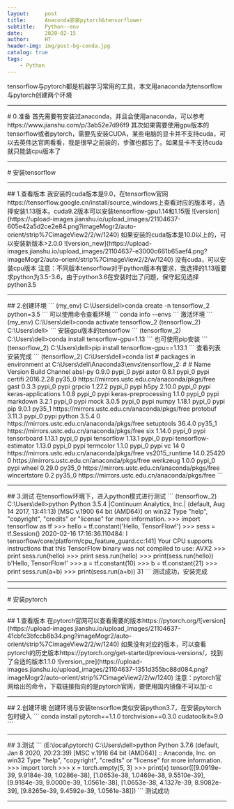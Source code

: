 ```yaml
---
layout:     post
title:      Anaconda安装pytorch&tensorflower
subtitle:   Python--env
date:       2020-02-15
author:     HT
header-img: img/post-bg-conda.jpg
catalog: true
tags:
    - Python
---
```


tensorflow与pytorch都是机器学习常用的工具，本文用anaconda为tensorflow与pytorch创建两个环境
<hr/>
# 0.准备
首先需要有安装过anaconda，并且会使用anaconda，可以参考https://www.jianshu.com/p/3ab52e7d96f9
其次如果需要使用gpu版本的tensorflow或者pytorch，需要先安装CUDA，某些电脑的显卡并不支持cuda，可以去英伟达官网看看，我是很早之前装的，步骤也都忘了。如果显卡不支持cuda就只能装cpu版本了
<hr/>
# 安装tensorflow
<hr/>
## 1.查看版本
我安装的cuda版本是9.0，在tensorflow官网https://tensorflow.google.cn/install/source_windows上查看对应的版本号，选择安装1.13版本。cuda9.2版本可以安装tensorflow-gpu1.14和1.15版
![version](https://upload-images.jianshu.io/upload_images/21104637-605e42a5d2ce2e84.png?imageMogr2/auto-orient/strip%7CimageView2/2/w/1240)
如果安装的cuda版本是10.0以上的，可以安装新版本>2.0.0
![version_new](https://upload-images.jianshu.io/upload_images/21104637-e3000c661b65aef4.png?imageMogr2/auto-orient/strip%7CimageView2/2/w/1240)
没有cuda，可以安装cpu版本
注意：不同版本tensorflow对于python版本有要求，我选择的1.13版要求python为3.5-3.6，由于python3.6在安装时出了问题，保守起见选择python3.5
<hr/>
## 2.创建环境
```
(my_env) C:\Users\dell>conda create -n tensorflow_2 python=3.5
```
可以使用命令查看环境
```
conda info --envs
```
激活环境
```
(my_env) C:\Users\dell>conda activate tensorflow_2
(tensorflow_2) C:\Users\dell>
```
安装gpu版本的tensorflow
```
(tensorflow_2) C:\Users\dell>conda install tensorflow-gpu=1.13
```
也可使用pip安装
```
(tensorflow_2) C:\Users\dell>pip install tensorflow-gpu==1.13.1
```
查看列表安装完成
```
(tensorflow_2) C:\Users\dell>conda list
#  packages in environment at C:\Users\dell\Anaconda3\envs\tensorflow_2:
# 
#  Name                    Version                   Build  Channel
absl-py                   0.9.0                    pypi_0    pypi
astor                     0.8.1                    pypi_0    pypi
certifi                   2016.2.28                py35_0    https://mirrors.ustc.edu.cn/anaconda/pkgs/free
gast                      0.3.3                    pypi_0    pypi
grpcio                    1.27.2                   pypi_0    pypi
h5py                      2.10.0                   pypi_0    pypi
keras-applications        1.0.8                    pypi_0    pypi
keras-preprocessing       1.1.0                    pypi_0    pypi
markdown                  3.2.1                    pypi_0    pypi
mock                      3.0.5                    pypi_0    pypi
numpy                     1.18.1                   pypi_0    pypi
pip                       9.0.1                    py35_1    https://mirrors.ustc.edu.cn/anaconda/pkgs/free
protobuf                  3.11.3                   pypi_0    pypi
python                    3.5.4                         0    https://mirrors.ustc.edu.cn/anaconda/pkgs/free
setuptools                36.4.0                   py35_1    https://mirrors.ustc.edu.cn/anaconda/pkgs/free
six                       1.14.0                   pypi_0    pypi
tensorboard               1.13.1                   pypi_0    pypi
tensorflow                1.13.1                   pypi_0    pypi
tensorflow-estimator      1.13.0                   pypi_0    pypi
termcolor                 1.1.0                    pypi_0    pypi
vc                        14                            0    https://mirrors.ustc.edu.cn/anaconda/pkgs/free
vs2015_runtime            14.0.25420                    0    https://mirrors.ustc.edu.cn/anaconda/pkgs/free
werkzeug                  1.0.0                    pypi_0    pypi
wheel                     0.29.0                   py35_0    https://mirrors.ustc.edu.cn/anaconda/pkgs/free
wincertstore              0.2                      py35_0    https://mirrors.ustc.edu.cn/anaconda/pkgs/free
```
<hr/>
## 3.测试
在tensorflow环境下，进入python模式进行测试
```
(tensorflow_2) C:\Users\dell>python
Python 3.5.4 |Continuum Analytics, Inc.| (default, Aug 14 2017, 13:41:13) [MSC v.1900 64 bit (AMD64)] on win32
Type "help", "copyright", "credits" or "license" for more information.
>>> import tensorflow as tf
>>> hello = tf.constant('Hello, TensorFlow!')
>>> sess = tf.Session()
2020-02-16 17:16:36.110484: I tensorflow/core/platform/cpu_feature_guard.cc:141] Your CPU supports instructions that this TensorFlow binary was not compiled to use: AVX2
>>>  print sess.run(hello)
>>> print sess.run(hello)
>>> print(sess.run(hello))
b'Hello, TensorFlow!'
>>> a = tf.constant(10)
>>> b = tf.constant(21)
>>> print sess.run(a+b)
>>> print(sess.run(a+b))
31
```
测试成功，安装完成
<hr/>
<hr/>
# 安装pytorch
<hr/>
## 1.查看版本
在pytorch官网可以查看需要的版本https://pytorch.org/![version](https://upload-images.jianshu.io/upload_images/21104637-41cbfc3bfccb8b34.png?imageMogr2/auto-orient/strip%7CimageView2/2/w/1240)
如果没有对应的版本，可以查看pytorch的历史版本https://pytorch.org/get-started/previous-versions/，找到了合适的版本1.1.0
![version_pre](https://upload-images.jianshu.io/upload_images/21104637-1351d355bc88d084.png?imageMogr2/auto-orient/strip%7CimageView2/2/w/1240)
注意：pytorch官网给出的命令，下载链接指向的是pytorch官网，要使用国内镜像不可以加-c
<hr/>
## 2.创建环境
创建环境与安装tensorflow类似安装python3.7，在安装pytorch包时键入
```
conda install pytorch==1.1.0 torchvision==0.3.0 cudatoolkit=9.0
```
<hr/>
## 3.测试
```
(E:\local\pytorch) C:\Users\dell>python
Python 3.7.6 (default, Jan  8 2020, 20:23:39) [MSC v.1916 64 bit (AMD64)] :: Anaconda, Inc. on win32
Type "help", "copyright", "credits" or "license" for more information.
>>> import torch
>>> x = torch.empty(5, 3)
>>> print(x)
tensor([[9.0919e-39, 9.9184e-39, 1.0286e-38],
        [1.0653e-38, 1.0469e-38, 9.5510e-39],
        [9.9184e-39, 9.0000e-39, 1.0561e-38],
        [1.0653e-38, 4.1327e-39, 8.9082e-39],
        [9.8265e-39, 9.4592e-39, 1.0561e-38]])
```
测试成功
<hr/>


